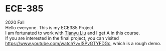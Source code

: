# ECE-385
2020 Fall             
Hello everyone. This is my ECE385 Project.             
I am fortunated to work with [Tianyu Liu](https://chinesebest.github.io/) and I get A in this course.         
If you are interested in the final project, you can visited https://www.youtube.com/watch?v=ISPvGTYFDGc, which is a rough demo.
